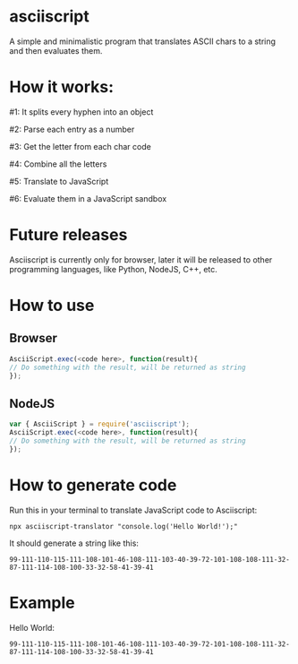# asciiscript
A simple and minimalistic program that translates ASCII chars to a string and then evaluates them.

# How it works:
#1: It splits every hyphen into an object

#2: Parse each entry as a number

#3: Get the letter from each char code

#4: Combine all the letters

#5: Translate to JavaScript

#6: Evaluate them in a JavaScript sandbox

# Future releases
Asciiscript is currently only for browser, later it will be released to other programming languages, like Python, NodeJS, C++, etc.

# How to use
## Browser
```javascript
AsciiScript.exec(<code here>, function(result){
// Do something with the result, will be returned as string
});
```
## NodeJS
```javascript
var { AsciiScript } = require('asciiscript');
AsciiScript.exec(<code here>, function(result){
// Do something with the result, will be returned as string
});
```
# How to generate code
Run this in your terminal to translate JavaScript code to Asciiscript:
```
npx asciiscript-translator "console.log('Hello World!');"
```
It should generate a string like this:
```
99-111-110-115-111-108-101-46-108-111-103-40-39-72-101-108-108-111-32-87-111-114-108-100-33-32-58-41-39-41
```

# Example
Hello World: 
```
99-111-110-115-111-108-101-46-108-111-103-40-39-72-101-108-108-111-32-87-111-114-108-100-33-32-58-41-39-41
```
